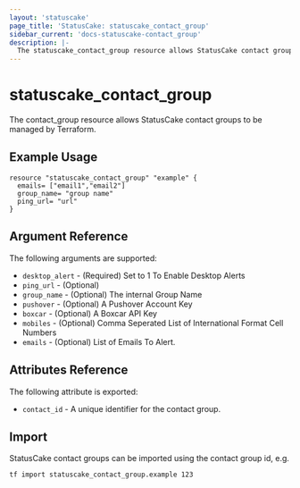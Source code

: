 ```yaml
---
layout: 'statuscake'
page_title: 'StatusCake: statuscake_contact_group'
sidebar_current: 'docs-statuscake-contact_group'
description: |-
  The statuscake_contact_group resource allows StatusCake contact groups to be managed by Terraform.
---
```


# statuscake_contact_group

The contact_group resource allows StatusCake contact groups to be managed by Terraform.

## Example Usage

```hcl
resource "statuscake_contact_group" "example" {
  emails= ["email1","email2"]
  group_name= "group name"
  ping_url= "url"
}
```

## Argument Reference

The following arguments are supported:

- `desktop_alert` - (Required) Set to 1 To Enable Desktop Alerts
- `ping_url` - (Optional)
- `group_name` - (Optional) The internal Group Name
- `pushover` - (Optional) A Pushover Account Key
- `boxcar` - (Optional) A Boxcar API Key
- `mobiles` - (Optional) Comma Seperated List of International Format Cell Numbers
- `emails` - (Optional) List of Emails To Alert.

## Attributes Reference

The following attribute is exported:

- `contact_id` - A unique identifier for the contact group.

## Import

StatusCake contact groups can be imported using the contact group id, e.g.

```
tf import statuscake_contact_group.example 123
```
